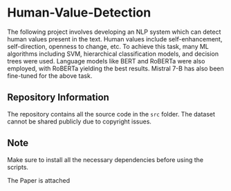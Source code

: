 # Human-Value-Detection

The following project involves developing an NLP system which can detect human values present in the text. Human values include self-enhancement, self-direction, openness to change, etc. To achieve this task, many ML algorithms including SVM, hierarchical classification models, and decision trees were used. Language models like BERT and RoBERTa were also employed, with RoBERTa yielding the best results. Mistral 7-B has also been fine-tuned for the above task.

## Repository Information

The repository contains all the source code in the `src` folder. The dataset cannot be shared publicly due to copyright issues.

## Note

Make sure to install all the necessary dependencies before using the scripts.

The Paper is attached

